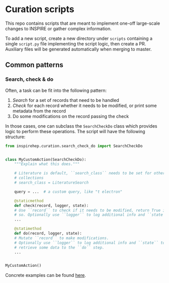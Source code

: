 # Curation scripts

This repo contains scripts that are meant to implement one-off large-scale changes to INSPIRE or gather complex information.

To add a new script, create a new directory under `scripts` containing a single `script.py` file implementing the script logic, then create a PR. Auxiliary files will be generated automatically when merging to master.

## Common patterns

### Search, check & do

Often, a task can be fit into the following pattern:

1. *Search* for a set of records that need to be handled
2. *Check* for each record whether it needs to be modified, or print some metadata from the record
3. Do some modifications on the record passing the check

In those cases, one can subclass the `SearchCheckDo` class which provides logic to perform these operations. The script will have the following structure:

```python
from inspirehep.curation.search_check_do import SearchCheckDo


class MyCustomAction(SearchCheckDo):
    """Explain what this does."""

    # Literature is default, ``search_class`` needs to be set for other
    # collections
    # search_class = LiteratureSearch

    query = ...  # a custom query, like "t electron"

    @staticmethod
    def check(record, logger, state):
	# Use ``record`` to check if it needs to be modified, return True if
	# so. Optionally use ``logger`` to log additional info and ``state`` to # transmit some data to the ``do`` step.
	...

    @statimethod
    def do(record, logger, state):
	# Mutate ``record`` to make modifications.
	# Optionally use ``logger`` to log additional info and ``state`` to
	# retrieve some data to the ``do`` step.
	...


MyCustomAction()
```

Concrete examples can be found [here](https://github.com/inspirehep/inspirehep/blob/master/backend/inspirehep/curation/search_check_do/examples.py).
